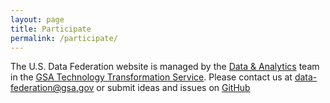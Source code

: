```yaml
---
layout: page
title: Participate
permalink: /participate/
---
```


The U.S. Data Federation website is managed by the [Data & Analytics](https://www.gsa.gov/portal/content/124174) team in the [GSA Technology Transformation Service](https://www.gsa.gov/tts). Please contact us at <a href="mailto:data-federation@gsa.gov">data-federation@gsa.gov</a> or submit ideas and issues on [GitHub](https://github.com/GSA/us-data-federation/issues)
